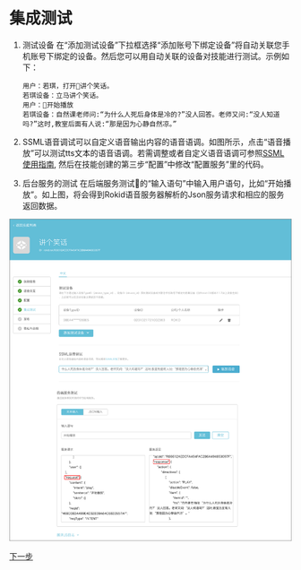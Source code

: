 # 集成测试
1. 测试设备
    在“添加测试设备”下拉框选择“添加账号下绑定设备”将自动关联您手机账号下绑定的设备。然后您可以用自动关联的设备对技能进行测试。示例如下：
    ```
    用户：若琪，打开讲个笑话。
    若琪设备：立马讲个笑话。
    用户：开始播放
    若琪设备：自然课老师问:“为什么人死后身体是冷的?”没人回答。老师又问:“没人知道吗?”这时,教室后面有人说:“那是因为心静自然凉。”
    ```
2. SSML语音调试可以自定义语音输出内容的语音语调。如图所示，点击“语音播放”可以测试tts文本的语音语调。若需调整或者自定义语音语调可参照[SSML使用指南](../ssml-document.md), 然后在技能创建的第三步“配置”中修改“配置服务”里的代码。

3. 后台服务的测试 
在后端服务测试的“输入语句”中输入用户语句，比如“开始播放”。如上图，将会得到Rokid语音服务器解析的Json服务请求和相应的服务返回数据。

![](images/04-集成测试.jpg)


[下一步](publish.md)